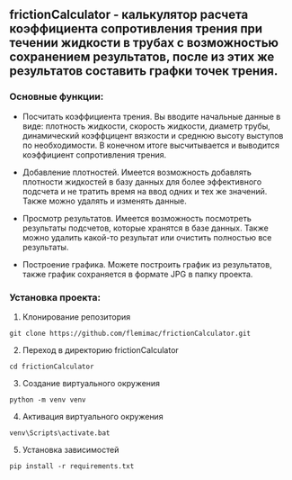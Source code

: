 ## frictionCalculator - калькулятор расчета коэффициента сопротивления трения при течении жидкости в трубах с возможностью сохранением результатов, после из этих же результатов составить графки точек трения.

### Основные функции:

- Посчитать коэффициента трения. Вы вводите начальные данные в виде: плотность жидкости, скорость жидкости, диаметр трубы, динамический коэффцицент вязкости и среднюю высоту выступов по необходимости. В конечном итоге высчитывается и выводится коэффициент сопротивления трения.

- Добавление плотностей. Имеется возможность добавлять плотности жидкостей в базу данных для более эффективного подсчета и не тратить время на ввод одних и тех же значений. Также можно удалять и изменять данные.

- Просмотр результатов. Имеется возможность посмотреть результаты подсчетов, которые хранятся в базе данных. Также можно удалить какой-то результат или очистить полностью все результаты.

- Построение графика. Можете построить график из результатов, также график сохраняется в формате JPG в папку проекта.


### Установка проекта:

1. Клонирование репозитория 

```git clone https://github.com/flemimac/frictionCalculator.git```

2. Переход в директорию frictionCalculator

```cd frictionCalculator```

3. Создание виртуального окружения

```python -m venv venv```

4. Активация виртуального окружения

```venv\Scripts\activate.bat```

5. Установка зависимостей

```pip install -r requirements.txt```
